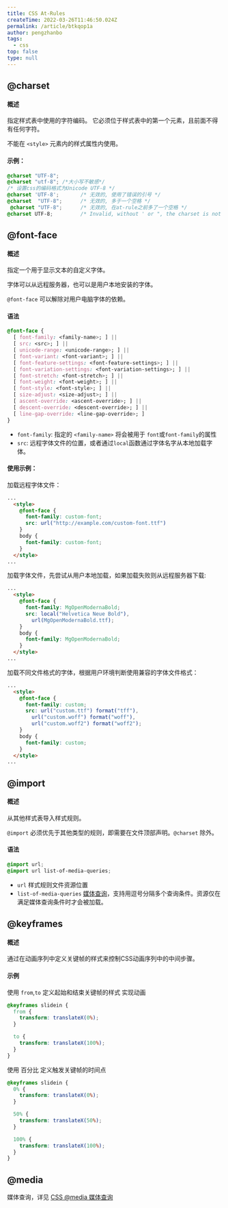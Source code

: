 ```yaml
---
title: CSS At-Rules
createTime: 2022-03-26T11:46:50.024Z
permalink: /article/btkqop1a
author: pengzhanbo
tags:
  - css
top: false
type: null
---
```


## @charset

#### 概述
指定样式表中使用的字符编码。 它必须位于样式表中的第一个元素，且前面不得有任何字符。

不能在 `<style>` 元素内的样式属性内使用。

#### 示例：
``` css
@charset "UTF-8";
@charset "utf-8"; /*大小写不敏感*/
/* 设置css的编码格式为Unicode UTF-8 */
@charset 'UTF-8';       /* 无效的, 使用了错误的引号 */
@charset  "UTF-8";      /* 无效的, 多于一个空格 */
 @charset "UTF-8";      /* 无效的, 在at-rule之前多了一个空格 */
@charset UTF-8;         /* Invalid, without ' or ", the charset is not a CSS <string> */
```

## @font-face

#### 概述
指定一个用于显示文本的自定义字体。

字体可以从远程服务器，也可以是用户本地安装的字体。

`@font-face` 可以解除对用户电脑字体的依赖。

#### 语法

``` css
@font-face {
  [ font-family: <family-name>; ] ||
  [ src: <src>; ] ||
  [ unicode-range: <unicode-range>; ] ||
  [ font-variant: <font-variant>; ] ||
  [ font-feature-settings: <font-feature-settings>; ] ||
  [ font-variation-settings: <font-variation-settings>; ] ||
  [ font-stretch: <font-stretch>; ] ||
  [ font-weight: <font-weight>; ] ||
  [ font-style: <font-style>; ] ||
  [ size-adjust: <size-adjust>; ] ||
  [ ascent-override: <ascent-override>; ] ||
  [ descent-override: <descent-override>; ] ||
  [ line-gap-override: <line-gap-override>; ]
}
```
- `font-family`: 指定的 `<family-name>` 将会被用于 `font`或`font-family`的属性
- `src`: 远程字体文件的位置，或者通过`local`函数通过字体名字从本地加载字体。

#### 使用示例：
加载远程字体文件：

``` html
...
  <style>
    @font-face {
      font-family: custom-font;
      src: url("http://example.com/custom-font.ttf")
    }
    body {
      font-family: custom-font;
    }
  </style>
...
```
加载字体文件，先尝试从用户本地加载，如果加载失败则从远程服务器下载:

``` html
...
  <style>
    @font-face {
      font-family: MgOpenModernaBold;
      src: local("Helvetica Neue Bold"),
        url(MgOpenModernaBold.ttf);
    }
    body {
      font-family: MgOpenModernaBold;
    }
  </style>
...
```
加载不同文件格式的字体，根据用户环境判断使用兼容的字体文件格式：
``` html
...
  <style>
    @font-face {
      font-family: custom;
      src: url("custom.ttf") format("tff"),
        url("custom.woff") format("woff"),
        url("custom.woff2") format("woff2");
    }
    body {
      font-family: custom;
    }
  </style>
...
```

## @import

#### 概述
从其他样式表导入样式规则。

`@import` 必须优先于其他类型的规则，即需要在文件顶部声明。`@charset` 除外。

#### 语法
``` css
@import url;
@import url list-of-media-queries;
```
- `url` 样式规则文件资源位置
- `list-of-media-queries` [媒体查询](https://developer.mozilla.org/en-US/docs/Web/CSS/Media_Queries/Using_media_queries)，支持用逗号分隔多个查询条件。资源仅在满足媒体查询条件时才会被加载。


## @keyframes

#### 概述
通过在动画序列中定义关键帧的样式来控制CSS动画序列中的中间步骤。

#### 示例
使用 `from`,`to` 定义起始和结束关键帧的样式 实现动画
``` css
@keyframes slidein {
  from {
    transform: translateX(0%); 
  }

  to {
    transform: translateX(100%);
  }
}
```
使用 百分比 定义触发关键帧的时间点
``` css
@keyframes slidein {
  0% {
    transform: translateX(0%); 
  }

  50% {
    transform: translateX(50%); 
  }

  100% {
    transform: translateX(100%);
  }
}
```

## @media

媒体查询，详见 [CSS @media 媒体查询](/post/fe5ruia1/)
